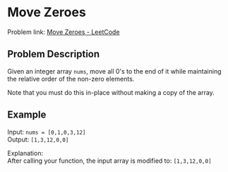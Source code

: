 # Move Zeroes

Problem link: [Move Zeroes - LeetCode](https://leetcode.com/problems/move-zeroes/description/)

## Problem Description

Given an integer array `nums`, move all 0's to the end of it while maintaining the relative order of the non-zero elements.

Note that you must do this in-place without making a copy of the array.

## Example

Input: `nums = [0,1,0,3,12]`  
Output: `[1,3,12,0,0]`

Explanation:  
After calling your function, the input array is modified to: `[1,3,12,0,0]`
